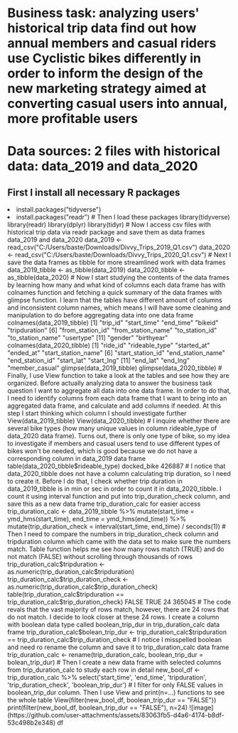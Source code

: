 # Business task: analyzing users' historical trip data find out how annual members and casual riders use Cyclistic bikes differently in order to inform the design of the new marketing strategy aimed at converting casual users into annual, more profitable users
# Data sources: 2 files with historical data: data_2019 and data_2020
## First I install all necessary R packages
<LI>install.packages("tidyverse")
<LI>install.packages("readr")
# Then I load these packages
library(tidyverse)
library(readr)
library(dplyr)
library(tidyr)
# Now I access csv files with historical trip data via readr package and save them as data frames data_2019 and data_2020
data_2019 <- read_csv("C:/Users/baste/Downloads/Divvy_Trips_2019_Q1.csv")
data_2020 <- read_csv("C:/Users/baste/Downloads/Divvy_Trips_2020_Q1.csv")
# Next I save the data frames as tibble for more streamlined work with data frames
data_2019_tibble <- as_tibble(data_2019)
data_2020_tibble <- as_tibble(data_2020)
# Now I start studying the contents of the data frames by learning how many and what kind of columns each data frame has with colnames function and fetching a quick summary of the data frames with glimpse function. I learn that the tables have different amount of columns and inconsistent column names, which means I will have some cleaning and manipulation to do before aggregating data into one data frame
colnames(data_2019_tibble)
[1] "trip_id"           "start_time"        "end_time"          "bikeid"            "tripduration"     
[6] "from_station_id"   "from_station_name" "to_station_id"     "to_station_name"   "usertype"         
[11] "gender"            "birthyear"       
colnames(data_2020_tibble)
[1] "ride_id"            "rideable_type"      "started_at"         "ended_at"           "start_station_name"
[6] "start_station_id"   "end_station_name"   "end_station_id"     "start_lat"          "start_lng"         
[11] "end_lat"            "end_lng"            "member_casual"
glimpse(data_2019_tibble)
glimpse(data_2020_tibble)
# Finally, I use View function to take a look at the tables and see how they are organized. Before actually analyzing data to answer the business task question I want to aggregate all data into one data frame. In order to do that, I need to identify columns from each data frame that I want to bring into an aggregated data frame, and calculate and add columns if needed. At this step I start thinking which column I should investigate further
View(data_2019_tibble)
View(data_2020_tibble)
# I inquire whether there are several bike types (how many unique values in column rideable_type of data_2020 data frame). Turns out, there is only one type of bike, so my idea to investigate if members and casual users tend to use different types of bikes won't be needed, which is good because we do not have a corresponding column in data_2019 data frame
table(data_2020_tibble$rideable_type)
docked_bike
     426887
# I notice that data_2020_tibble does not have a column calculating trip duration, so I need to create it. Before I do that, I check whether trip duration in data_2019_tibble is in min or sec in order to count it in data_2020_tibble. I count it using interval function and put into trip_duration_check column, and save this as a new data frame trip_duration_calc for easier access
trip_duration_calc <- data_2019_tibble %>%
mutate(start_time = ymd_hms(start_time), end_time = ymd_hms(end_time)) %>% 
mutate(trip_duration_check = interval(start_time, end_time) / seconds(1))
# Then I need to compare the numbers in trip_duration_check column and tripduration column which came with the data set to make sure the numbers match. Table function helps me see how many rows match (TRUE) and do not match (FALSE) without scrolling through thousands of rows
trip_duration_calc$tripduration <- as.numeric(trip_duration_calc$tripduration)
trip_duration_calc$trip_duration_check <- as.numeric(trip_duration_calc$trip_duration_check)
table(trip_duration_calc$tripduration == trip_duration_calc$trip_duration_check)
 FALSE   TRUE 
    24 365045
# The code revals that the vast majority of rows match, however, there are 24 rows that do not match. I decide to look closer at these 24 rows. I create a column with boolean data type called boolean_trip_dur in trip_duration_calc data frame
trip_duration_calc$bolean_trip_dur <- trip_duration_calc$tripduration == trip_duration_calc$trip_duration_check
# I notice I misspelled boolean and need ro rename the column and save it to trip_duration_calc data frame
trip_duration_calc <- rename(trip_duration_calc, boolean_trip_dur = bolean_trip_dur)
# Then I create a new data frame with selected columns from trip_duration_calc to study each row in detail
new_bool_df <- trip_duration_calc %>% select('start_time', 'end_time', 'tripduration', 'trip_duration_check', 'boolean_trip_dur')
# I filter for only FALSE values in boolean_trip_dur column. Then I use View and print(n=...) functions to see the whole table
View(filter(new_bool_df, boolean_trip_dur == "FALSE"))
print(filter(new_bool_df, boolean_trip_dur == "FALSE"), n=24)
![image](https://github.com/user-attachments/assets/83063fb5-d4a6-4174-b8df-53c498b2e348)
df
